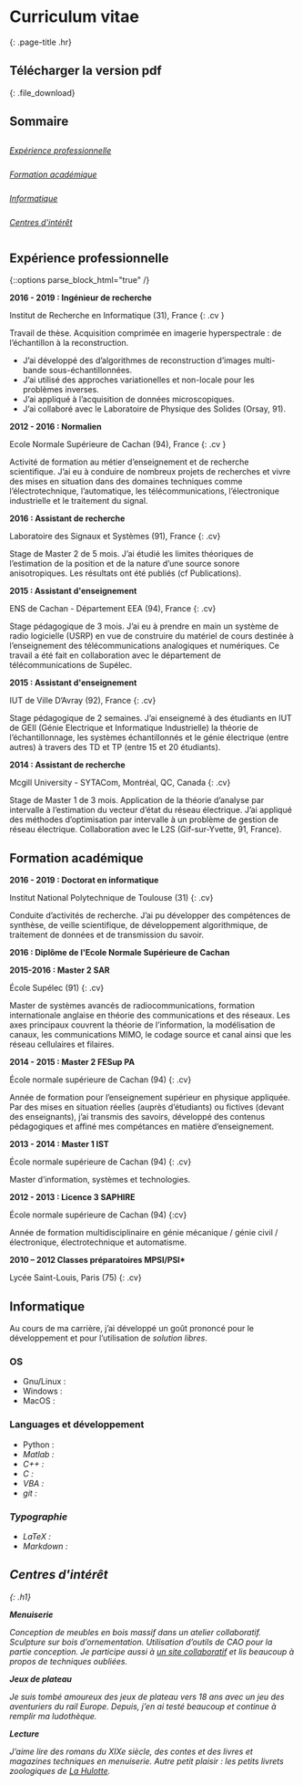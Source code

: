 # Curriculum vitae
{: .page-title .hr}

## Télécharger la version pdf

{: .file_download}
[<i class="fas fa-file-download"></i>](/assets/pdf/cv.pdf)


## Sommaire

<div style='line-height: 3;'>
<a href="#prof" class="no-mark-external" style="display: inline-block;margin-right: 30px" >
<i class="fas fa-laptop-code" style="font-size: em">  Expérience professionnelle</i>
</a><br>

<a href="#acad" class="no-mark-external" style="display: inline-block;margin-right: 30px" >
<i class="fas fa-graduation-cap" style="font-size: em">  Formation académique</i>
</a><br>

<a href="#info" class="no-mark-external" style="display: inline-block;margin-right: 30px" >
<i class="fas fa-code-branch" style="font-size: em">  Informatique</i>
</a><br>

<a href="#inte" class="no-mark-external" style="display: inline-block;margin-right: 30px" >
<i class="fas fa-chess" style="font-size: em">  Centres d'intérêt</i>
</a><br>

</div>



## <a name="prof"></a>Expérience professionnelle

{::options parse_block_html="true" /}


**2016 - 2019 : Ingénieur de recherche** 

Institut de Recherche en Informatique (31), France
{: .cv }

Travail de thèse. Acquisition comprimée en imagerie hyperspectrale : de l’échantillon à la reconstruction.
- J’ai développé des d’algorithmes de reconstruction d’images multi-bande sous-échantillonnées.
- J’ai utilisé des approches variationelles et non-locale pour les problèmes inverses.
- J’ai appliqué à l’acquisition de données microscopiques.
- J’ai collaboré avec le Laboratoire de Physique des Solides (Orsay, 91).

**2012 - 2016 : Normalien** 

Ecole Normale Supérieure de Cachan (94), France
{: .cv }

Activité de formation au métier d’enseignement et de recherche scientifique. J’ai eu à conduire de nombreux projets de recherches et vivre des mises en situation dans des domaines techniques comme l’électrotechnique, l’automatique, les télécommunications, l’électronique industrielle et le traitement du signal.

**2016 : Assistant de recherche**

Laboratoire des Signaux et Systèmes (91), France
{: .cv}

Stage de Master 2 de 5 mois. J’ai étudié les limites théoriques de l’estimation de la position et de la nature d’une source sonore anisotropiques. Les résultats ont été publiés (cf Publications).


**2015 : Assistant d'enseignement**

ENS de Cachan - Département EEA (94), France
{: .cv}

Stage pédagogique de 3 mois. J’ai eu à prendre en main un système de radio logicielle (USRP) en vue de construire du matériel de cours destinée à l’enseignement des télécommunications analogiques et numériques. Ce travail a été fait en collaboration avec le département de télécommunications de Supélec.


**2015 : Assistant d'enseignement**

IUT de Ville D’Avray (92), France
{: .cv}

Stage pédagogique de 2 semaines. J’ai enseignemé à des étudiants en IUT de GEII (Génie Electrique et Informatique Industrielle) la théorie de l’échantillonnage, les systèmes échantillonnés et le génie électrique (entre autres) à travers des TD et TP (entre 15 et 20 étudiants).


**2014 : Assistant de recherche**

Mcgill University - SYTACom, Montréal, QC, Canada
{: .cv}

Stage de Master 1 de 3 mois. Application de la théorie d’analyse par intervalle à l’estimation du vecteur d’état du réseau électrique. J’ai appliqué des méthodes d’optimisation par intervalle à un problème de gestion de réseau électrique. Collaboration avec le L2S (Gif-sur-Yvette, 91, France).


## <a name="acad"></a>Formation académique

**2016 - 2019 : Doctorat en informatique**

Institut National Polytechnique de Toulouse (31)
{: .cv}

Conduite d’activités de recherche. J’ai pu développer des compétences de synthèse, de veille scientifique, de développement algorithmique, de traitement de données et de transmission du savoir.

**2016 : Diplôme de l'Ecole Normale Supérieure de Cachan**

**2015-2016 : Master 2 SAR**

École Supélec (91)
{: .cv}

Master de systèmes avancés de radiocommunications, formation internationale anglaise en théorie des communications et des réseaux. Les axes principaux couvrent la théorie de l’information, la modélisation de canaux, les communications MIMO, le codage source et canal ainsi que les réseau
cellulaires et filaires.


**2014 - 2015 : Master 2 FESup PA**

École normale supérieure de Cachan (94)
{: .cv}

Année de formation pour l’enseignement supérieur en physique appliquée. Par des mises en situation réelles (auprès d’étudiants) ou fictives (devant des enseignants), j’ai transmis des savoirs, développé des contenus pédagogiques et affiné mes compétances en matière d’enseignement.


**2013 - 2014 : Master 1 IST**

École normale supérieure de Cachan (94)
{: .cv}

Master d’information, systèmes et technologies.


**2012 - 2013 : Licence 3 SAPHIRE**

École normale supérieure de Cachan (94)
{:cv}

Année de formation multidisciplinaire en génie mécanique / génie civil / électronique, électrotechnique et automatisme.


**2010 – 2012 Classes préparatoires MPSI/PSI\***

Lycée Saint-Louis, Paris (75)
{: .cv}


## <a name="info"></a>Informatique

Au cours de ma carrière, j’ai développé un goût prononcé pour le développement et pour l’utilisation de *solution libres*.

### OS

- Gnu/Linux : <i class="fas fa-star"></i><i class="fas fa-star"></i><i class="fas fa-star"></i><i class="fas fa-star"></i><i class="fas fa-star"></i> 
- Windows : <i class="fas fa-star"></i><i class="fas fa-star"></i><i class="fas fa-star"></i><i class="fas fa-star"></i><i class="far fa-star"></i>
- MacOS : <i class="fas fa-star"></i><i class="far fa-star"></i><i class="far fa-star"></i><i class="far fa-star"></i><i class="far fa-star"></i>

### Languages et développement

- Python : <i class="fas fa-star"><i class="fas fa-star"><i class="fas fa-star"><i class="fas fa-star"><i class="fas fa-star">
- Matlab : <i class="fas fa-star"><i class="fas fa-star"><i class="fas fa-star"><i class="fas fa-star"><i class="fas fa-star">
- C++ : <i class="fas fa-star"><i class="fas fa-star"><i class="fas fa-star"><i class="fas fa-star-half-alt"></i><i class="far fa-star"></i>
- C : <i class="fas fa-star"><i class="fas fa-star"><i class="fas fa-star-half-alt"></i><i class="far fa-star"></i><i class="far fa-star"></i>
- VBA : <i class="fas fa-star"><i class="fas fa-star"><i class="fas fa-star"><i class="far fa-star"></i><i class="far fa-star"></i>
- git : <i class="fas fa-star"><i class="fas fa-star"><i class="fas fa-star"><i class="fas fa-star"><i class="far fa-star"></i>

### Typographie

- LaTeX : <i class="fas fa-star"><i class="fas fa-star"><i class="fas fa-star"><i class="fas fa-star"><i class="fas fa-star">
- Markdown : <i class="fas fa-star"><i class="fas fa-star"><i class="fas fa-star"><i class="fas fa-star-half-alt"></i><i class="far fa-star"></i>

## <a name="inte"></a>Centres d'intérêt
{: .h1}

**Menuiserie** 

Conception de meubles en bois massif dans un atelier collaboratif. Sculpture sur bois d’ornementation. Utilisation d’outils de CAO pour la partie conception. Je participe aussi à [un site collaboratif](www.lairdubois.fr/etienne31) et lis beaucoup à propos de techniques oubliées.

**Jeux de plateau** 

Je suis tombé amoureux des jeux de plateau vers 18 ans avec un jeu des aventuriers du rail Europe. Depuis, j’en ai testé beaucoup et continue à remplir ma ludothèque.

**Lecture**

J’aime lire des romans du XIXe siècle, des contes et des livres et magazines techniques en menuiserie. Autre petit plaisir : les petits livrets zoologiques de [La Hulotte](https://www.lahulotte.fr/).
